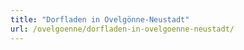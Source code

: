 ```yaml
---
title: "Dorfladen in Ovelgönne-Neustadt"
url: /ovelgoenne/dorfladen-in-ovelgoenne-neustadt/
---
```

